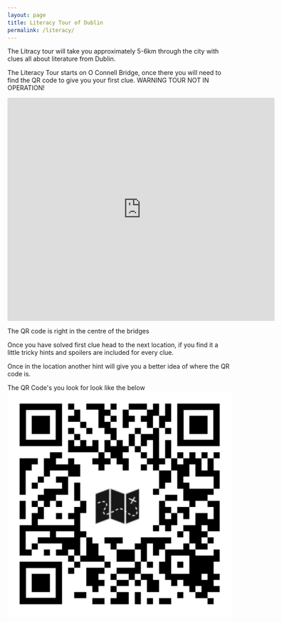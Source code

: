 ```yaml
---
layout: page
title: Literacy Tour of Dublin
permalink: /literacy/
---
```


The Litracy tour will take you approximately 5-6km through the city with clues all about literature from Dublin.  

The Literacy Tour starts on O Connell Bridge, once there you will need to find the QR code to give you your first clue.
WARNING TOUR NOT IN OPERATION!

<div class="mapouter"><div class="gmap_canvas"><iframe width="600" height="500" id="gmap_canvas" src="https://maps.google.com/maps?q=o%20connell%20bridge&t=&z=13&ie=UTF8&iwloc=&output=embed" frameborder="0" scrolling="no" marginheight="0" marginwidth="0"></iframe><a href="https://123movies-to.org"></a><br><style>.mapouter{position:relative;text-align:right;height:500px;width:600px;}</style><a href="https://www.embedgooglemap.net">embedgooglemap.net</a><style>.gmap_canvas {overflow:hidden;background:none!important;height:500px;width:600px;}</style></div></div>  

The QR code is right in the centre of the bridges

Once you have solved first clue head to the next location, if you find it a little tricky hints and spoilers are included for every clue.

Once in the location another hint will give you a better idea of where the QR code is.

The QR Code's you look for look like the below
![](/assets/iefy.png)
